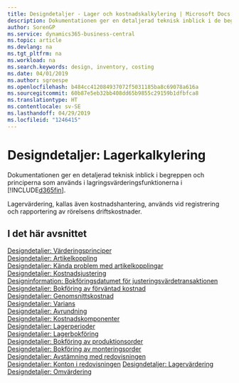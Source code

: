 ```yaml
---
title: Designdetaljer - Lager och kostnadskalkylering | Microsoft Docs
description: Dokumentationen ger en detaljerad teknisk inblick i de begrepp och principer som används i lagervärderingsfunktionerna i Business Central.
author: SorenGP
ms.service: dynamics365-business-central
ms.topic: article
ms.devlang: na
ms.tgt_pltfrm: na
ms.workload: na
ms.search.keywords: design, inventory, costing
ms.date: 04/01/2019
ms.author: sgroespe
ms.openlocfilehash: b484cc412084937072f5031185ba8c69078a616a
ms.sourcegitcommit: 60b87e5eb32bb408dd65b9855c29159b1dfbfca8
ms.translationtype: HT
ms.contentlocale: sv-SE
ms.lasthandoff: 04/29/2019
ms.locfileid: "1246415"
---
```

# <a name="design-details-inventory-costing"></a>Designdetaljer: Lagerkalkylering
Dokumentationen ger en detaljerad teknisk inblick i begreppen och principerna som används i lagringsvärderingsfunktionerna i [!INCLUDE[d365fin](includes/d365fin_md.md)].  

Lagervärdering, kallas även kostnadshantering, används vid registrering och rapportering av rörelsens driftskostnader.  

## <a name="in-this-section"></a>I det här avsnittet  
[Designdetaljer: Värderingsprinciper](design-details-costing-methods.md)  
[Designdetaljer: Artikelkoppling](design-details-item-application.md)  
[Designdetaljer: Kända problem med artikelkopplingar](design-details-inventory-zero-level-open-item-ledger-entries.md)  
[Designdetaljer: Kostnadsjustering](design-details-cost-adjustment.md)  
[Designinformation: Bokföringsdatumet för justeringsvärdetransaktionen](design-details-inventory-adjustment-value-entry-posting-date.md)  
[Designdetaljer: Bokföring av förväntad kostnad](design-details-expected-cost-posting.md)  
[Designdetaljer: Genomsnittskostnad](design-details-average-cost.md)  
[Designdetaljer: Varians](design-details-variance.md)  
[Designdetaljer: Avrundning](design-details-rounding.md)  
[Designdetaljer: Kostnadskomponenter](design-details-cost-components.md)  
[Designdetaljer: Lagerperioder](design-details-inventory-periods.md)  
[Designdetaljer: Lagerbokföring](design-details-inventory-posting.md)  
[Designdetaljer: Bokföring av produktionsorder](design-details-production-order-posting.md)  
[Designdetaljer: Bokföring av monteringsorder](design-details-assembly-order-posting.md)  
[Designdetaljer: Avstämning med redovisningen](design-details-reconciliation-with-the-general-ledger.md)  
[Designdetaljer: Konton i redovisningen](design-details-accounts-in-the-general-ledger.md)
[Designdetaljer: Lagervärdering](design-details-inventory-valuation.md)  
[Designdetaljer: Omvärdering](design-details-revaluation.md)
